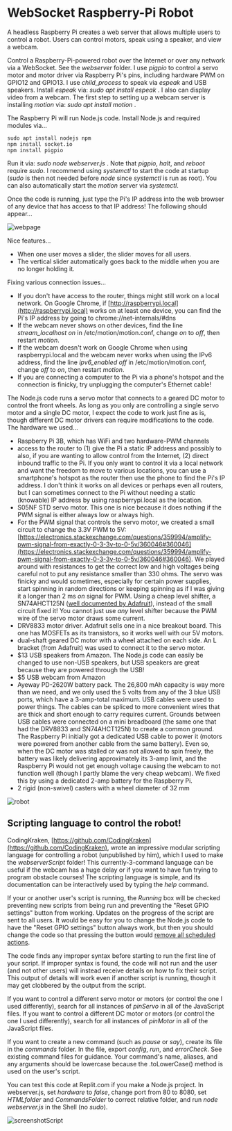 # WebSocket Raspberry-Pi Robot
A headless Raspberry Pi creates a web server that allows multiple users to control a robot. Users can control motors, speak using a speaker, and view a webcam.

Control a Raspberry-Pi-powered robot over the Internet or over any network via a WebSocket. See the *webserver* folder. I use *pigpio* to control a servo motor and motor driver via Raspberry Pi's pins, including hardware PWM on GPIO12 and GPIO13. I use *child_process* to speak via *espeak* and USB speakers. Install *espeak* via: *sudo apt install espeak* . I also can display video from a webcam. The first step to setting up a webcam server is installing *motion* via: *sudo apt install motion* .

The Raspberry Pi will run Node.js code. Install Node.js and required modules via...
```
sudo apt install nodejs npm
npm install socket.io
npm install pigpio
```

Run it via: *sudo node webserver.js* . Note that *pigpio*, *halt*, and *reboot* require *sudo*. I recommend using *systemctl* to start the code at startup (*sudo* is then not needed before *node* since *systemctl* is run as root). You can also automatically start the *motion* server via *systemctl*.

Once the code is running, just type the Pi's IP address into the web browser of any device that has access to that IP address! The following should appear...

![webpage](screenshot.jpg)

Nice features...
- When one user moves a slider, the slider moves for all users.
- The vertical slider automatically goes back to the middle when you are no longer holding it.

Fixing various connection issues...
- If you don't have access to the router, things might still work on a local network. On Google Chrome, if [http://raspberrypi.local](http://raspberrypi.local) works on at least one device, you can find the Pi's IP address by going to chrome://net-internals/#dns
- If the webcam never shows on other devices, find the line *stream_localhost on* in /etc/motion/motion.conf, change *on* to *off*, then restart *motion*.
- If the webcam doesn't work on Google Chrome when using raspberrypi.local and the webcam never works when using the IPv6 address, find the line *ipv6_enabled off* in /etc/motion/motion.conf, change *off* to *on*, then restart *motion*.
- If you are connecting a computer to the Pi via a phone's hotspot and the connection is finicky, try unplugging the computer's Ethernet cable!

The Node.js code runs a servo motor that connects to a geared DC motor to control the front wheels. As long as you only are controlling a single servo motor and a single DC motor, I expect the code to work just fine as is, though different DC motor drivers can require modifications to the code. The hardware we used...
- Raspberry Pi 3B, which has WiFi and two hardware-PWM channels
- access to the router to (1) give the Pi a static IP address and possibly to also, if you are wanting to allow control from the Internet, (2) direct inbound traffic to the Pi. If you only want to control it via a local network and want the freedom to move to various locations, you can use a smartphone's hotspot as the router then use the phone to find the Pi's IP address. I don't think it works on all devices or perhaps even all routers, but I can sometimes connect to the Pi without needing a static (knowable) IP address by using raspberrypi.local as the location.
- S05NF STD servo motor. This one is nice because it does nothing if the PWM signal is either always low or always high.
- For the PWM signal that controls the servo motor, we created a small circuit to change the 3.3V PWM to 5V: [https://electronics.stackexchange.com/questions/359994/amplify-pwm-signal-from-exactly-0-3-3v-to-0-5v/360046#360046](https://electronics.stackexchange.com/questions/359994/amplify-pwm-signal-from-exactly-0-3-3v-to-0-5v/360046#360046). We played around with resistances to get the correct low and high voltages being careful not to put any resistance smaller than 330 ohms. The servo was finicky and would sometimes, especially for certain power supplies, start spinning in random directions or keeping spinning as if I was giving it a longer than 2 ms *on* signal for PWM. Using a cheap level shifter, a SN74AHCT125N ([well documented by Adafruit](https://www.adafruit.com/product/1787)), instead of the small circuit fixed it! You cannot just use *any* level shifter because the PWM wire of the servo motor draws some current.
- DRV8833 motor driver. Adafruit sells one in a nice breakout board. This one has MOSFETs as its transistors, so it works well with our 5V motors.
- dual-shaft geared DC motor with a wheel attached on each side. An L bracket (from Adafruit) was used to connect it to the servo motor.
- $13 USB speakers from Amazon. The Node.js code can easily be changed to use non-USB speakers, but USB speakers are great because they are powered through the USB!
- $5 USB webcam from Amazon
- Ayeway PD-2620W battery pack. The 26,800 mAh capacity is way more than we need, and we only used the 5 volts from any of the 3 blue USB ports, which have a 3-amp-total maximum. USB cables were used to power things. The cables can be spliced to more convenient wires that are thick and short enough to carry requires current. Grounds between USB cables were connected on a mini breadboard (the same one that had the DRV8833 and SN74AHCT125N) to create a common ground. The Raspberry Pi initially got a dedicated USB cable to power it (motors were powered from another cable from the same battery). Even so, when the DC motor was stalled or was not allowed to spin freely, the battery was likely delivering approximately its 3-amp limit, and the Raspberry Pi would not get enough voltage causing the webcam to not function well (though I partly blame the very cheap webcam). We fixed this by using a dedicated 2-amp battery for the Raspberry Pi.
- 2 rigid (non-swivel) casters with a wheel diameter of 32 mm

![robot](robot.jpg)


## Scripting language to control the robot!

CodingKraken, [https://github.com/CodingKraken](https://github.com/CodingKraken), wrote an impressive modular scripting language for controlling a robot (unpublished by him), which I used to make the *webserverScript* folder! This currently-3-command language can be useful if the webcam has a huge delay or if you want to have fun trying to program obstacle courses! The scripting language is simple, and its documentation can be interactively used by typing the *help* command.

If your or another user's script is running, the *Running* box will be checked preventing new scripts from being run and preventing the "Reset GPIO settings" button from working. Updates on the progress of the script are sent to all users. It would be easy for you to change the Node.js code to have the "Reset GPIO settings" button always work, but then you should change the code so that pressing the button would [remove all scheduled actions](https://www.w3schools.com/jsref/met_win_settimeout.asp).

The code finds any improper syntax before starting to run the first line of your script. If improper syntax is found, the code will not run and the user (and not other users) will instead receive details on how to fix their script. This output of details will work even if another script is running, though it may get clobbered by the output from the script.

If you want to control a different servo motor or motors (or control the one I used differently), search for all instances of *pinServo* in all of the JavaScript files. If you want to control a different DC motor or motors (or control the one I used differently), search for all instances of *pinMotor* in all of the JavaScript files.

If you want to create a new command (such as *pause* or *say*), create its file in the *commands* folder. In the file, export *config*, *run*, and *errorCheck*. See existing command files for guidance. Your command's name, aliases, and any arguments should be lowercase because the .toLowerCase() method is used on the user's script.

You can test this code at Replit.com if you make a Node.js project. In webserver.js, set *hardware* to *false*, change port from 80 to 8080, set *HTMLfolder* and *CommandsFolder* to correct relative folder, and run *node webserver.js* in the Shell (no *sudo*).

![screenshotScript](screenshotScript.jpg)
